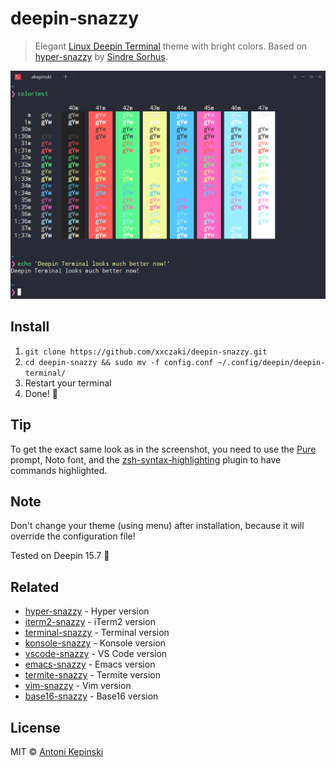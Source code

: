 # deepin-snazzy

> Elegant [Linux Deepin Terminal](https://www.deepin.org/en/2016/09/22/deepin-terminal-v2-0-released-all-can-be-done-in-terminal/) theme with bright colors. Based on [hyper-snazzy](https://github.com/sindresorhus/hyper-snazzy/) by [Sindre Sorhus](https://sindresorhus.com).

![Screenshot](screenshot.png)


## Install

1) `git clone https://github.com/xxczaki/deepin-snazzy.git`
2) `cd deepin-snazzy && sudo mv -f config.conf ~/.config/deepin/deepin-terminal/`
3) Restart your terminal
4) Done! :unicorn:

## Tip

To get the exact same look as in the screenshot, you need to use the [Pure](https://github.com/sindresorhus/pure) prompt, Noto font, and the [zsh-syntax-highlighting](https://github.com/zsh-users/zsh-syntax-highlighting) plugin to have commands highlighted.

## Note

Don't change your theme (using menu) after installation, because it will override the configuration file!

Tested on Deepin 15.7 :unicorn:


## Related

- [hyper-snazzy](https://github.com/sindresorhus/hyper-snazzy) - Hyper version
- [iterm2-snazzy](https://github.com/sindresorhus/iterm2-snazzy) - iTerm2 version
- [terminal-snazzy](https://github.com/sindresorhus/terminal-snazzy) - Terminal version
- [konsole-snazzy](https://github.com/miedzinski/konsole-snazzy) - Konsole version
- [vscode-snazzy](https://github.com/Tyriar/vscode-snazzy) - VS Code version
- [emacs-snazzy](https://github.com/weijiangan/emacs-snazzy) - Emacs version
- [termite-snazzy](https://github.com/kbobrowski/termite-snazzy) - Termite version
- [vim-snazzy](https://github.com/connorholyday/vim-snazzy) - Vim version
- [base16-snazzy](https://github.com/h404bi/base16-snazzy-scheme) - Base16 version


## License

MIT © [Antoni Kepinski](https://akepinski.me)
